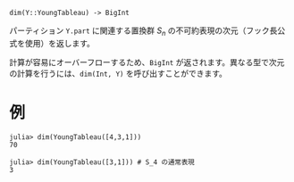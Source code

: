 ```
dim(Y::YoungTableau) -> BigInt
```

パーティション `Y.part` に関連する置換群 $S_n$ の不可約表現の次元（フック長公式を使用）を返します。

計算が容易にオーバーフローするため、`BigInt` が返されます。異なる型で次元の計算を行うには、`dim(Int, Y)` を呼び出すことができます。

# 例

```jldoctest
julia> dim(YoungTableau([4,3,1]))
70

julia> dim(YoungTableau([3,1])) # S_4 の通常表現
3
```
